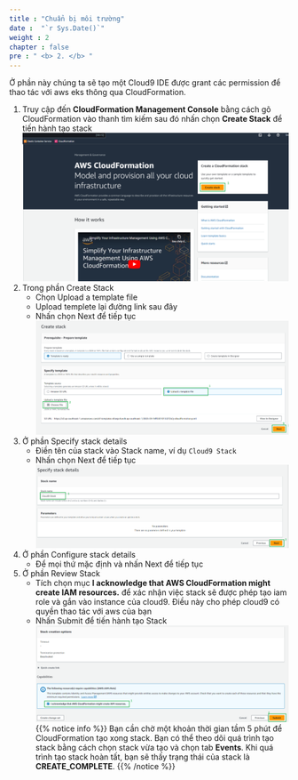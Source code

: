 ```yaml
---
title : "Chuẩn bị môi trường"
date :  "`r Sys.Date()`" 
weight : 2 
chapter : false
pre : " <b> 2. </b> "
---
```

Ở phần này chúng ta sẽ tạo một Cloud9 IDE được grant các permission để thao tác với aws eks thông qua CloudFormation.

1. Truy cập đến **CloudFormation Management Console** bằng cách gõ CloudFormation vào thanh tìm kiếm sau đó nhấn chọn **Create Stack** để tiến hành tạo stack
![Prerequiste](/images/2-prerequiste/001.png)
2. Trong phần Create Stack
    - Chọn Upload a template file
    - Upload templete lại đường link sau đây 
    - Nhấn chọn Next để tiếp tục
![Prerequiste](/images/2-prerequiste/002.png)
3. Ở phần Specify stack details
    - Điền tên của stack vào Stack name, ví dụ ```Cloud9 Stack```
    - Nhấn chọn Next để tiếp tục
![Prerequiste](/images/2-prerequiste/003.png)
4. Ở phần Configure stack details
    - Để mọi thứ mặc định và nhấn Next để tiếp tục
5. Ở phần Review Stack
    - Tích chọn mục **I acknowledge that AWS CloudFormation might create IAM resources.** để xác nhận việc stack sẽ được phép tạo iam role và gắn vào instance của cloud9. Điều này cho phép cloud9 có quyền thao tác với aws của bạn
    - Nhấn Submit để tiến hành tạo Stack
![Prerequiste](/images/2-prerequiste/004.png)
{{% notice info %}}
Bạn cần chờ một khoản thời gian tầm 5 phút để CloudFormation tạo xong stack. Bạn có thể theo dõi quá trình tạo stack bằng cách chọn stack vừa tạo và chọn tab **Events**. Khi quá trình tạo stack hoàn tất, bạn sẽ thấy trạng thái của stack là **CREATE_COMPLETE**.
{{% /notice %}}